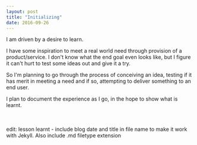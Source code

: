 ```yaml
---
layout: post
title: "Initializing"
date: 2016-09-26
---
```


<p>I am driven by a desire to learn.</p>
<p>I have some inspiration to meet a real world need through provision of a product/service. I don't know what the end goal even looks like, but I figure it can't hurt to test some ideas out and give it a try.</p>
<p>So I'm planning to go through the process of conceiving an idea, testing if it has merit in meeting a need and if so, attempting to deliver something to an end user.</p>
<p>I plan to document the experience as I go, in the hope to show what is learnt.</p>

<br><br>edit: lesson learnt - include blog date and title in file name to make it work with <a src="https://jekyllrb.com/">Jekyll</a>. Also include .md filetype extension</p>


